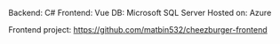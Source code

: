 Backend: C#
Frontend: Vue
DB: Microsoft SQL Server
Hosted on: Azure

Frontend project: https://github.com/matbin532/cheezburger-frontend
